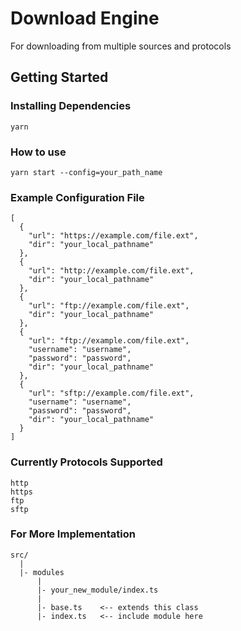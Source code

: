 # Download Engine

For downloading from multiple sources and protocols

## Getting Started

### Installing Dependencies
```
yarn
```

### How to use
```
yarn start --config=your_path_name
```

### Example Configuration File
```
[
  {
    "url": "https://example.com/file.ext",
    "dir": "your_local_pathname"
  },
  {
    "url": "http://example.com/file.ext",
    "dir": "your_local_pathname"
  },
  {
    "url": "ftp://example.com/file.ext",
    "dir": "your_local_pathname"
  },
  {
    "url": "ftp://example.com/file.ext",
    "username": "username",
    "password": "password",
    "dir": "your_local_pathname"
  },
  {
    "url": "sftp://example.com/file.ext",
    "username": "username",
    "password": "password",
    "dir": "your_local_pathname"
  }
]
```

### Currently Protocols Supported
```
http
https
ftp
sftp
```

### For More Implementation
```
src/
  |
  |- modules
      |
      |- your_new_module/index.ts
      |
      |- base.ts    <-- extends this class
      |- index.ts   <-- include module here
```


